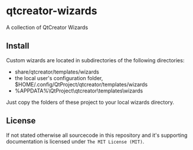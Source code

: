 qtcreator-wizards
=================

A collection of QtCreator Wizards

Install
-------

Custom wizards are located in subdirectories of the following directories:
* share/qtcreator/templates/wizards
* the local user's configuration folder, $HOME/.config/QtProject/qtcreator/templates/wizards
* %APPDATA%\QtProject\qtcreator\templates\wizards

Just copy the folders of these project to your local wizards directory.

License
-------
If not stated otherwise all sourcecode in this repository and it's supporting documentation is licensed under ```The MIT License (MIT)```.
